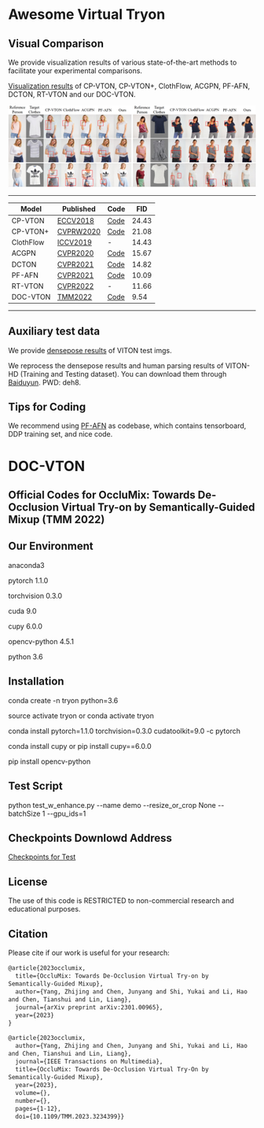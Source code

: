 # Awesome Virtual Tryon

## Visual Comparison
We provide visualization results of various state-of-the-art methods to facilitate your experimental comparisons.

[Visualization results](https://drive.google.com/file/d/1loiMvddHoRi7-eBz4qy45f3CgfFiGCyT/view?usp=sharing) of CP-VTON, CP-VTON+, ClothFlow, ACGPN, PF-AFN, DCTON, RT-VTON and our DOC-VTON.

<p float="center">
<img src="Visual_comparison.png" width="800px"/>
  
------

| Model             | Published                                    | Code                                                         | FID                                                       |
| ----------------- | -------------------------------------------- | :----------------------------------------------------------- | ------------------------------------------------------------ |
| CP-VTON            | [ECCV2018](https://arxiv.org/pdf/1807.07688.pdf) | [Code](https://github.com/sergeywong/cp-vton)                                                     | 24.43                    |
| CP-VTON+ | [CVPRW2020](https://minar09.github.io/cpvtonplus/cvprw20_cpvtonplus.pdf) | [Code](https://github.com/minar09/cp-vton-plus)    | 21.08 |
| ClothFlow            | [ICCV2019](https://openaccess.thecvf.com/content_ICCV_2019/papers/Han_ClothFlow_A_Flow-Based_Model_for_Clothed_Person_Generation_ICCV_2019_paper.pdf) | -           | 14.43 |
| ACGPN          | [CVPR2020](https://openaccess.thecvf.com/content_CVPR_2020/papers/Yang_Towards_Photo-Realistic_Virtual_Try-On_by_Adaptively_Generating-Preserving_Image_Content_CVPR_2020_paper.pdf) | [Code](https://github.com/switchablenorms/DeepFashion_Try_On) | 15.67                     |
| DCTON       | [CVPR2021](https://openaccess.thecvf.com/content/CVPR2021/papers/Ge_Disentangled_Cycle_Consistency_for_Highly-Realistic_Virtual_Try-On_CVPR_2021_paper.pdf)    | [Code](https://github.com/ChongjianGE/DCTON)            | 14.82 |
| PF-AFN             | [CVPR2021](https://openaccess.thecvf.com/content/CVPR2021/papers/Ge_Parser-Free_Virtual_Try-On_via_Distilling_Appearance_Flows_CVPR_2021_paper.pdf)    | [Code](https://github.com/geyuying/PF-AFN)                        | 10.09                             |
| RT-VTON            | [CVPR2022](https://openaccess.thecvf.com/content/CVPR2022/papers/Yang_Full-Range_Virtual_Try-On_With_Recurrent_Tri-Level_Transform_CVPR_2022_paper.pdf)    | -                        | 11.66                             |
| DOC-VTON            | [TMM2022](https://arxiv.org/pdf/2301.00965.pdf)    | [Code](https://github.com/JyChen9811/DOC-VTON)                        | 9.54                           |

------

## Auxiliary test data
We provide [densepose results](https://drive.google.com/file/d/1LiiuKvNLTtmQ3WKSxpLlP8NL10fO04UT/view?usp=sharing) of VITON test imgs.

We reprocess the densepose results and human parsing results of VITON-HD (Training and Testing dataset). You can download them through [Baiduyun](https://pan.baidu.com/s/1kEbYMfehiaiq4YXPX19DOg?pwd=deh8). PWD: deh8.

## Tips for Coding
We recommend using [PF-AFN](https://github.com/geyuying/PF-AFN) as codebase, which contains tensorboard, DDP training set, and nice code.

# DOC-VTON

## Official Codes for OccluMix: Towards De-Occlusion Virtual Try-on by Semantically-Guided Mixup (TMM 2022)




## Our Environment
anaconda3

pytorch 1.1.0

torchvision 0.3.0

cuda 9.0

cupy 6.0.0

opencv-python 4.5.1


python 3.6

## Installation
conda create -n tryon python=3.6

source activate tryon     or     conda activate tryon

conda install pytorch=1.1.0 torchvision=0.3.0 cudatoolkit=9.0 -c pytorch

conda install cupy     or     pip install cupy==6.0.0

pip install opencv-python

## Test Script
python test_w_enhance.py --name demo --resize_or_crop None --batchSize 1 --gpu_ids=1

## Checkpoints Downlowd Address
[Checkpoints for Test](https://drive.google.com/file/d/1yj8khxliGEcEfFLhT_NJ3zUYN1UlV1t1/view?usp=sharing)


## License
The use of this code is RESTRICTED to non-commercial research and educational purposes.


## Citation
Please cite if our work is useful for your research:
```
@article{2023occlumix,
  title={OccluMix: Towards De-Occlusion Virtual Try-on by Semantically-Guided Mixup},
  author={Yang, Zhijing and Chen, Junyang and Shi, Yukai and Li, Hao and Chen, Tianshui and Lin, Liang},
  journal={arXiv preprint arXiv:2301.00965},
  year={2023}
}
```
```
@article{2023occlumix,
  author={Yang, Zhijing and Chen, Junyang and Shi, Yukai and Li, Hao and Chen, Tianshui and Lin, Liang},
  journal={IEEE Transactions on Multimedia}, 
  title={OccluMix: Towards De-Occlusion Virtual Try-On by Semantically-Guided Mixup}, 
  year={2023},
  volume={},
  number={},
  pages={1-12},
  doi={10.1109/TMM.2023.3234399}}
```


